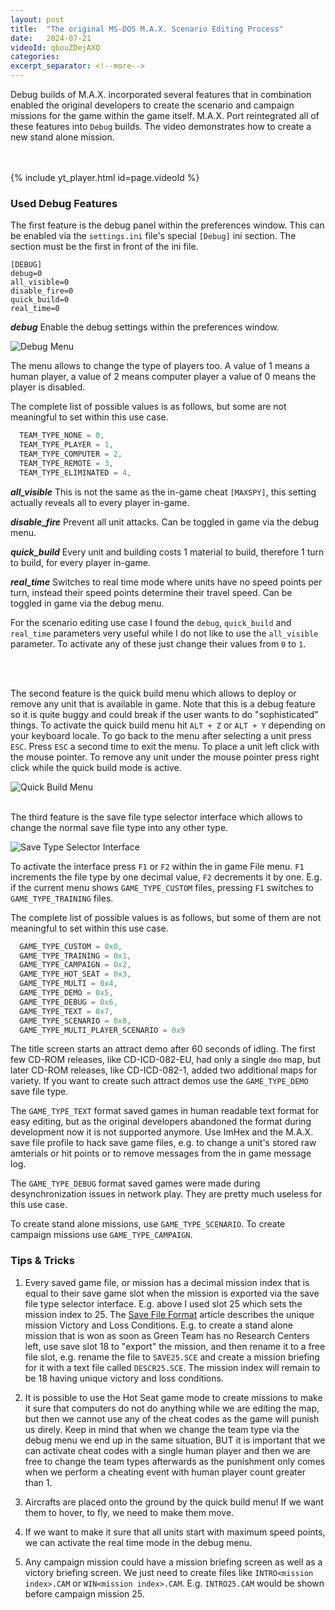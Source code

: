 ```yaml
---
layout: post
title:  "The original MS-DOS M.A.X. Scenario Editing Process"
date:   2024-07-21
videoId: qbouZDejAXQ
categories:
excerpt_separator: <!--more-->
---
```

Debug builds of M.A.X. incorporated several features that in combination enabled the original developers to create the scenario and campaign missions for the game within the game itself. M.A.X. Port reintegrated all of these features into `Debug` builds. The video demonstrates how to create a new stand alone mission.
<!--more-->
<br><br>
{% include yt_player.html id=page.videoId %}
<br>
  
### Used Debug Features

The first feature is the debug panel within the preferences window. This can be enabled via the `settings.ini` file's special `[Debug]` ini section. The section must be the first in front of the ini file.

```
[DEBUG]
debug=0
all_visible=0
disable_fire=0
quick_build=0
real_time=0
```

***debug*** Enable the debug settings within the preferences window.

<img src="{{ site.baseurl }}/assets/images/debugmenu.png" alt="Debug Menu">

The menu allows to change the type of players too. A value of 1 means a human player, a value of 2 means computer player a value of 0 means the player is disabled.

The complete list of possible values is as follows, but some are not meaningful to set within this use case.

```C
  TEAM_TYPE_NONE = 0,
  TEAM_TYPE_PLAYER = 1,
  TEAM_TYPE_COMPUTER = 2,
  TEAM_TYPE_REMOTE = 3,
  TEAM_TYPE_ELIMINATED = 4,
```

***all_visible*** This is not the same as the in-game cheat `[MAXSPY]`, this setting actually reveals all to every player in-game.

***disable_fire*** Prevent all unit attacks. Can be toggled in game via the debug menu.

***quick_build*** Every unit and building costs 1 material to build, therefore 1 turn to build, for every player in-game.

***real_time*** Switches to real time mode where units have no speed points per turn, instead their speed points determine their travel speed. Can be toggled in game via the debug menu.

For the scenario editing use case I found the `debug`, `quick_build` and `real_time` parameters very useful while I do not like to use the `all_visible` parameter. To activate any of these just change their values from `0` to `1`.

<br>
<br>

The second feature is the quick build menu which allows to deploy or remove any unit that is available in game. Note that this is a debug feature so it is quite buggy and could break if the user wants to do "sophisticated" things. To activate the quick build menu hit `ALT + Z` or `ALT + Y` depending on your keyboard locale. To go back to the menu after selecting a unit press `ESC`. Press `ESC` a second time to exit the menu. To place a unit left click with the mouse pointer. To remove any unit under the mouse pointer press right click while the quick build mode is active.

<img src="{{ site.baseurl }}/assets/images/quickbuildmenu.png" alt="Quick Build Menu">

<br>
<br>

The third feature is the save file type selector interface which allows to change the normal save file type into any other type.

<img src="{{ site.baseurl }}/assets/images/savetypeselector.png" alt="Save Type Selector Interface">

To activate the interface press `F1` or `F2` within the in game File menu. `F1` increments the file type by one decimal value, `F2` decrements it by one. E.g. if the current menu shows `GAME_TYPE_CUSTOM` files, pressing `F1` switches to `GAME_TYPE_TRAINING` files.

The complete list of possible values is as follows, but some of them are not meaningful to set within this use case.

```C
  GAME_TYPE_CUSTOM = 0x0,
  GAME_TYPE_TRAINING = 0x1,
  GAME_TYPE_CAMPAIGN = 0x2,
  GAME_TYPE_HOT_SEAT = 0x3,
  GAME_TYPE_MULTI = 0x4,
  GAME_TYPE_DEMO = 0x5,
  GAME_TYPE_DEBUG = 0x6,
  GAME_TYPE_TEXT = 0x7,
  GAME_TYPE_SCENARIO = 0x8,
  GAME_TYPE_MULTI_PLAYER_SCENARIO = 0x9
```

The title screen starts an attract demo after 60 seconds of idling. The first few CD-ROM releases, like CD-ICD-082-EU, had only a single `dmo` map, but later CD-ROM releases, like CD-ICD-082-1, added two additional maps for variety. If you want to create such attract demos use the `GAME_TYPE_DEMO` save file type.

The `GAME_TYPE_TEXT` format saved games in human readable text format for easy editing, but as the original developers abandoned the format during development now it is not supported anymore. Use ImHex and the M.A.X. save file profile to hack save game files, e.g. to change a unit's stored raw amterials or hit points or to remove messages from the in game message log.

The `GAME_TYPE_DEBUG` format saved games were made during desynchronization issues in network play. They are pretty much useless for this use case.

To create stand alone missions, use `GAME_TYPE_SCENARIO`. To create campaign missions use `GAME_TYPE_CAMPAIGN`.

### Tips & Tricks

1. Every saved game file, or mission has a decimal mission index that is equal to their save game slot when the mission is exported via the save file type selector interface. E.g. above I used slot 25 which sets the mission index to 25. The [Save File Format](save.md) article describes the unique mission Victory and Loss Conditions. E.g. to create a stand alone mission that is won as soon as Green Team has no Research Centers left, use save slot 18 to "export" the mission, and then rename it to a free file slot, e.g. rename the file to `SAVE25.SCE` and create a mission briefing for it with a text file called `DESCR25.SCE`. The mission index will remain to be 18 having unique victory and loss conditions.

2. It is possible to use the Hot Seat game mode to create missions to make it sure that computers do not do anything while we are editing the map, but then we cannot use any of the cheat codes as the game will punish us direly. Keep in mind that when we change the team type via the debug menu we end up in the same situation, BUT it is important that we can activate cheat codes with a single human player and then we are free to change the team types afterwards as the punishment only comes when we perform a cheating event with human player count greater than 1.

3. Aircrafts are placed onto the ground by the quick build menu! If we want them to hover, to fly, we need to make them move.

4. If we want to make it sure that all units start with maximum speed points, we can activate the real time mode in the debug menu.

5. Any campaign mission could have a mission briefing screen as well as a victory briefing screen. We just need to create files like `INTRO<mission index>.CAM` or `WIN<mission index>.CAM`. E.g. `INTRO25.CAM` would be shown before campaign mission 25.
